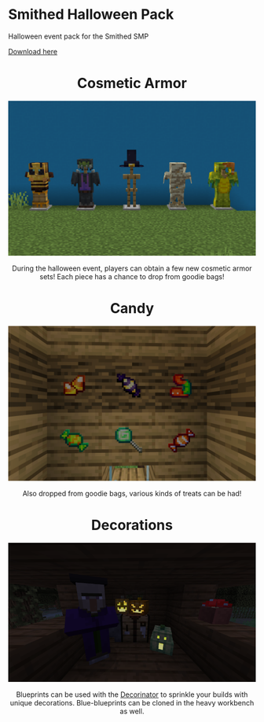 <!-- HIDE -->
# Smithed Halloween Pack
Halloween event pack for the Smithed SMP

[Download here](https://nightly.link/monkeyhue/Smithed-Halloween-Pack/workflows/main/main/packs.zip)
<!-- END HIDE -->

<div align="center">
  <h1>Cosmetic Armor</h1>
  <img src="https://github.com/monkeyhue/Smithed-Halloween-Pack/blob/main/other/assets/armors.png?raw=true">
  <p align="center">
    During the halloween event, players can obtain a few new cosmetic armor sets! Each piece has a chance to drop from goodie bags!
  </p>
</div>

<div align="center">
  <h1>Candy</h1>
  <img src="https://github.com/monkeyhue/Smithed-Halloween-Pack/blob/main/other/assets/candy.png?raw=true">
  <p align="center">
    Also dropped from goodie bags, various kinds of treats can be had! 
  </p>
</div>

<div align="center">
  <h1>Decorations</h1>
  <img src="https://github.com/monkeyhue/Smithed-Halloween-Pack/blob/main/other/assets/decorations.png?raw=true">
  <p align="center">
    Blueprints can be used with the <a href="https://smithed.net/packs/decorinator">Decorinator</a> to sprinkle your builds with unique decorations. Blue-blueprints can be cloned in the heavy workbench as well. 
  </p>
</div>